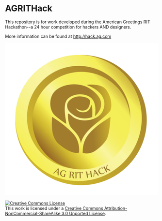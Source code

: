 AGRITHack
=========

This repository is for work developed during the American Greetings RIT
Hackathon--a 24 hour competition for hackers AND designers. 

More information can be found at http://hack.ag.com

<img alt='' title='' src='goldaghack.png'/>

<a rel="license" href="http://creativecommons.org/licenses/by-nc-sa/3.0/"><img alt="Creative Commons License" style="border-width:0" src="http://i.creativecommons.org/l/by-nc-sa/3.0/88x31.png" /></a><br />This work is licensed under a <a rel="license" href="http://creativecommons.org/licenses/by-nc-sa/3.0/">Creative Commons Attribution-NonCommercial-ShareAlike 3.0 Unported License</a>.
